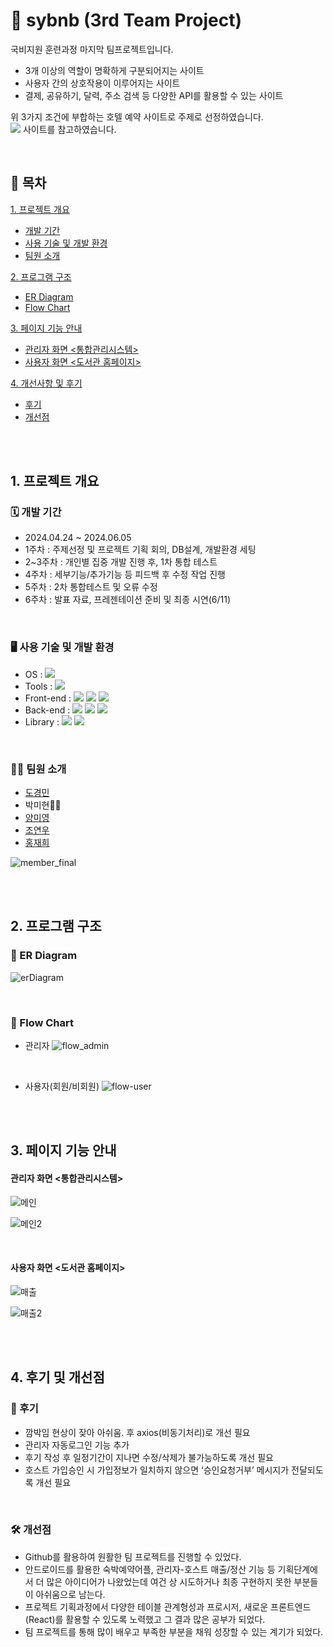 # 🏨 sybnb (3rd Team Project)

국비지원 훈련과정 마지막 팀프로젝트입니다.

- 3개 이상의 역할이 명확하게 구분되어지는 사이트
- 사용자 간의 상호작용이 이루어지는 사이트
- 결제, 공유하기, 달력, 주소 검색 등 다양한  API를 활용할 수 있는 사이트

위 3가지 조건에 부합하는 호텔 예약 사이트로 주제로 선정하였습니다.
<br>
<img src="https://img.shields.io/badge/Airbnb-FF5A5F?style=for-the-badge&logo=Airbnb&logoColor=white"> 사이트를 참고하였습니다.
  
<br>

## 🔖 목차
[1. 프로젝트 개요](#--1.-프로젝트-개요)
   - [개발 기간](#-개발-기간)
   - [사용 기술 및 개발 환경](#-사용-기술-및-개발-환경)
   - [팀원 소개](#-팀원-소개)   

[2. 프로그램 구조](#-2.-프로그램-구조)
   - [ER Diagram](#-ER-Diagram)
   - [Flow Chart](#-Flow-Chart)

[3. 페이지 기능 안내](#-3.-페이지-기능-안내)
   - [관리자 화면 <통합관리시스템>](#-관리자-화면-<통합관리시스템>)
   - [사용자 화면 <도서관 홈페이지>](#-사용자-화면-<도서관-홈페이지>)

[4. 개선사항 및 후기](#-4.-후기-및-개선점)
   - [후기](#-후기)
   - [개선점](#-개선점)

<br><br>

## 1. 프로젝트 개요
### 🗓 개발 기간
* 2024.04.24 ~ 2024.06.05
* 1주차 : 주제선정 및 프로젝트 기획 회의, DB설계, 개발환경 세팅
* 2~3주차 : 개인별 집중 개발 진행 후, 1차 통합 테스트
* 4주차 : 세부기능/추가기능 등 피드백 후 수정 작업 진행
* 5주차 : 2차 통합테스트 및 오류 수정
* 6주차 : 발표 자료, 프레젠테이션  준비 및 최종 시연(6/11)

<br>

### 🖥 사용 기술 및 개발 환경
* OS : <img src="https://img.shields.io/badge/windows 11-0078D4?style=for-the-badge&logo=windows11&logoColor=white">
* Tools : <img src="https://img.shields.io/badge/Spring-6DB33F?style=for-the-badge&logo=Spring&logoColor=white">
* Front-end : <img src="https://img.shields.io/badge/HTML5-E34F26?style=for-the-badge&logo=HTML5&logoColor=white"> <img src="https://img.shields.io/badge/CSS3-1572B6?style=for-the-badge&logo=CSS3&logoColor=white"> <img src="https://img.shields.io/badge/React-61DAFB?style=for-the-badge&logo=React&logoColor=black">
* Back-end : <img src="https://img.shields.io/badge/Java-34567C?style=for-the-badge&logo=Java&logoColor=white"> <img src="https://img.shields.io/badge/Spring Boot-6DB33F?style=for-the-badge&logo=SpringBoot&logoColor=white"> <img src="https://img.shields.io/badge/MariaDB-003545?style=for-the-badge&logo=MariaDB&logoColor=white">
* Library : <img src="https://img.shields.io/badge/Chart.js-FF6384?style=for-the-badge&logo=Chart.js&logoColor=white"> <img src="https://img.shields.io/badge/Bootstrap-7952B3?style=for-the-badge&logo=Bootstrap&logoColor=white">

<br>

### 👩‍💻 팀원 소개
* [도경민](https://github.com/mindyhere)
* 박미현🙋‍♀️
* [양미영](https://github.com/didaldud)
* [조연우](https://github.com/yunuyununu)
* [홍재희](https://github.com/jh91019)

![member_final](https://github.com/Miihyunee/sybnb/assets/151993240/dc845325-2485-4777-b7bd-e2aa6b91296f)

<br><br>

## 2. 프로그램 구조
### 🔹 ER Diagram
![erDiagram](https://github.com/Miihyunee/sybnb/assets/151993240/2644f8e8-ccfa-4dab-a204-614edc2108b1)

<br>

### 🔹 Flow Chart
 - 관리자 
![flow_admin](https://github.com/Miihyunee/LibraryinMarch/assets/151993240/6850b5c1-19c7-42dc-a5aa-039ad6ceb444)

<br>

 - 사용자(회원/비회원)
![flow-user](https://github.com/Miihyunee/LibraryinMarch/assets/151993240/8c42ac33-d93d-418c-9c4a-ea3b85f6611e)

<br><br>

## 3. 페이지 기능 안내
#### 관리자 화면 <통합관리시스템>
![메인](https://github.com/Miihyunee/CafeManagement/assets/151993240/4921ab99-0838-48aa-a651-23780d4722ec)

![메인2](https://github.com/Miihyunee/CafeManagement/assets/151993240/a3e70056-8841-4d46-9a93-6858c4294b2c)

<br>

#### 사용자 화면 <도서관 홈페이지>
![매출](https://github.com/Miihyunee/CafeManagement/assets/151993240/a0f41ccb-cc85-48c7-8cee-25faa2ec7a5b)

![매출2](https://github.com/Miihyunee/CafeManagement/assets/151993240/31d64b66-b10e-401c-a1cf-d9084ef4f76b)


<br><br>

## 4. 후기 및 개선점
### 📝 후기
- 깜박임 현상이 잦아 아쉬움. 후 axios(비동기처리)로 개선 필요
- 관리자 자동로그인 기능 추가
- 후기 작성 후 일정기간이 지나면 수정/삭제가 불가능하도록 개선 필요
- 호스트 가입승인 시 가입정보가 일치하지 않으면 ‘승인요청거부’ 메시지가 전달되도록 개선 필요


<br>

### 🛠 개선점
- Github를 활용하여 원활한 팀 프로젝트를 진행할 수 있었다.
- 안드로이드를 활용한 숙박예약어플, 관리자-호스트 매출/정산 기능 등 기획단계에서 더 많은 아이디어가 나왔었는데 여건 상 시도하거나 최종 구현하지 못한 부분들이 아쉬움으로 남는다.
- 프로젝트 기획과정에서 다양한 테이블 관계형성과 프로시저, 새로운 프론트엔드(React)를 활용할 수 있도록 노력했고 그 결과 많은 공부가 되었다. 
- 팀 프로젝트를 통해 많이 배우고 부족한 부분을 채워 성장할 수 있는 계기가 되었다. 
